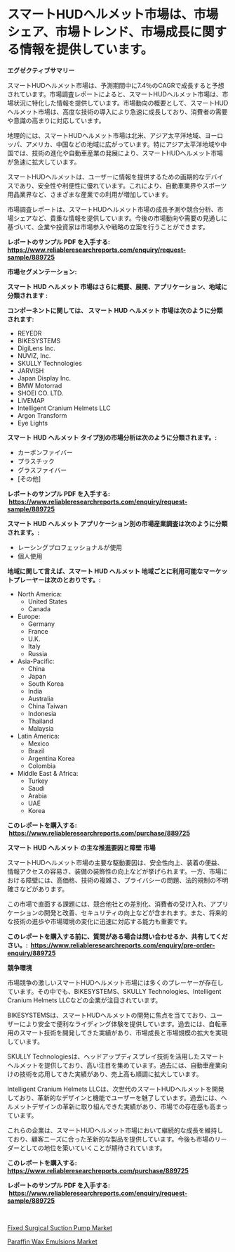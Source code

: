<p><h1>スマートHUDヘルメット市場は、市場シェア、市場トレンド、市場成長に関する情報を提供しています。</h1></p><p><strong>エグゼクティブサマリー</strong></p>
<p><p>スマートHUDヘルメット市場は、予測期間中に7.4％のCAGRで成長すると予想されています。市場調査レポートによると、スマートHUDヘルメット市場は、市場状況に特化した情報を提供しています。市場動向の概要として、スマートHUDヘルメット市場は、高度な技術の導入により急速に成長しており、消費者の需要や意識の高まりに対応しています。</p><p>地理的には、スマートHUDヘルメット市場は北米、アジア太平洋地域、ヨーロッパ、アメリカ、中国などの地域に広がっています。特にアジア太平洋地域や中国では、技術の進化や自動車産業の発展により、スマートHUDヘルメット市場が急速に拡大しています。</p><p>スマートHUDヘルメットは、ユーザーに情報を提供するための画期的なデバイスであり、安全性や利便性に優れています。これにより、自動車業界やスポーツ用品業界など、さまざまな産業での利用が増加しています。</p><p>市場調査レポートは、スマートHUDヘルメット市場の成長予測や競合分析、市場シェアなど、貴重な情報を提供しています。今後の市場動向や需要の見通しに基づいて、企業や投資家は市場参入や戦略の立案を行うことができます。</p></p>
<p><strong>レポートのサンプル PDF を入手する: <a href="https://www.reliableresearchreports.com/enquiry/request-sample/889725">https://www.reliableresearchreports.com/enquiry/request-sample/889725</a></strong></p>
<p><strong>市場セグメンテーション:</strong></p>
<p><strong> スマート HUD ヘルメット 市場はさらに概要、展開、アプリケーション、地域に分類されます :</strong></p>
<p><strong>コンポーネントに関しては、 スマート HUD ヘルメット 市場は次のように分類されます: &nbsp;</strong></p>
<p><ul><li>REYEDR</li><li>BIKESYSTEMS</li><li>DigiLens Inc.</li><li>NUVIZ, Inc.</li><li>SKULLY Technologies</li><li>JARVISH</li><li>Japan Display Inc.</li><li>BMW Motorrad</li><li>SHOEI CO. LTD.</li><li>LIVEMAP</li><li>Intelligent Cranium Helmets LLC</li><li>Argon Transform</li><li>Eye Lights</li></ul></p>
<p><strong> スマート HUD ヘルメット タイプ別の市場分析は次のように分類されます。:</strong></p>
<p><ul><li>カーボンファイバー</li><li>プラスチック</li><li>グラスファイバー</li><li>[その他]</li></ul></p>
<p><strong>レポートのサンプル PDF を入手する: &nbsp;<a href="https://www.reliableresearchreports.com/enquiry/request-sample/889725">https://www.reliableresearchreports.com/enquiry/request-sample/889725</a></strong></p>
<p><strong> スマート HUD ヘルメット アプリケーション別の市場産業調査は次のように分類されます。:</strong></p>
<p><ul><li>レーシングプロフェッショナルが使用</li><li>個人使用</li></ul></p>
<p><strong>地域に関して言えば、スマート HUD ヘルメット 地域ごとに利用可能なマーケットプレーヤーは次のとおりです。:</strong></p>
<p><ul>
    <li>
        North America:
        <ul>
            <li>United States</li>
            <li>Canada</li>
        </ul>
    </li>
    <li>
        Europe:
        <ul>
            <li>Germany</li>
            <li>France</li>
            <li>U.K.</li>
            <li>Italy</li>
            <li>Russia</li>
        </ul>
    </li>
    <li>
        Asia-Pacific:
        <ul>
            <li>China</li>
            <li>Japan</li>
            <li>South Korea</li>
            <li>India</li>
            <li>Australia</li>
            <li>China Taiwan</li>
            <li>Indonesia</li>
            <li>Thailand</li>
            <li>Malaysia</li>
        </ul>
    </li>
    <li>
        Latin America:
        <ul>
            <li>Mexico</li>
            <li>Brazil</li>
            <li>Argentina Korea</li>
            <li>Colombia</li>
        </ul>
    </li>
    <li>
        Middle East & Africa:
        <ul>
            <li>Turkey</li>
            <li>Saudi</li>
            <li>Arabia</li>
            <li>UAE</li>
            <li>Korea</li>
        </ul>
    </li>
    </ul></p>
<p><strong>このレポートを購入する: &nbsp;<a href="https://www.reliableresearchreports.com/purchase/889725">https://www.reliableresearchreports.com/purchase/889725</a></strong></p>
<p><strong>スマート HUD ヘルメット の主な推進要因と障壁 市場</strong></p>
<p><p>スマートHUDヘルメット市場の主要な駆動要因は、安全性向上、装着の便益、情報アクセスの容易さ、装備の装飾性の向上などが挙げられます。一方、市場における障壁には、高価格、技術の複雑さ、プライバシーの問題、法的規制の不明確さなどがあります。</p><p>この市場で直面する課題には、競合他社との差別化、消費者の受け入れ、アプリケーションの開発と改善、セキュリティの向上などが含まれます。また、将来的な技術の進歩や市場環境の変化に迅速に対応する能力も重要です。</p></p>
<p><strong>このレポートを購入する前に、質問がある場合は問い合わせるか、共有してください。:&nbsp; <a href="https://www.reliableresearchreports.com/enquiry/pre-order-enquiry/889725">https://www.reliableresearchreports.com/enquiry/pre-order-enquiry/889725</a></strong></p>
<p><strong>競争環境</strong></p>
<p><p>市場競争の激しいスマートHUDヘルメット市場には多くのプレーヤーが存在しています。その中でも、BIKESYSTEMS、SKULLY Technologies、Intelligent Cranium Helmets LLCなどの企業が注目されています。</p><p>BIKESYSTEMSは、スマートHUDヘルメットの開発に焦点を当てており、ユーザーにより安全で便利なライディング体験を提供しています。過去には、自転車用のスマート技術を開発してきた実績があり、市場成長と市場規模の拡大を実現しています。</p><p>SKULLY Technologiesは、ヘッドアップディスプレイ技術を活用したスマートヘルメットを提供しており、高い注目を集めています。過去には、自動車産業向けの技術を応用してきた実績があり、売上高も順調に拡大しています。</p><p>Intelligent Cranium Helmets LLCは、次世代のスマートHUDヘルメットを開発しており、革新的なデザインと機能でユーザーを魅了しています。過去には、ヘルメットデザインの革新に取り組んできた実績があり、市場での存在感も高まっています。</p><p>これらの企業は、スマートHUDヘルメット市場において継続的な成長を維持しており、顧客ニーズに合った革新的な製品を提供しています。今後も市場のリーダーとしての地位を築いていくことが期待されています。</p></p>
<p><strong>このレポートを購入する: &nbsp; <a href="https://www.reliableresearchreports.com/purchase/889725">https://www.reliableresearchreports.com/purchase/889725</a></strong></p>
<p><strong>レポートのサンプル PDF を入手する: &nbsp;<a href="https://www.reliableresearchreports.com/enquiry/request-sample/889725">https://www.reliableresearchreports.com/enquiry/request-sample/889725</a></strong><strong></strong></p>
<p>&nbsp;</p>
<p><p><a href="https://picayune-night-cbd.notion.site/Fixed-Surgical-Suction-Pump-Market-Provides-a-Comprehensive-Analysis-Including-a-Macro-Overview-of-t-7727328c2b494ae8bc55894fddfade19">Fixed Surgical Suction Pump Market</a></p><p><a href="https://github.com/Hazelklievgspy6vdcsmu106w/Market-Research-Report-List-1/blob/main/paraffin-wax-emulsions-market.md">Paraffin Wax Emulsions Market</a></p></p>